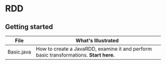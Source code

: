 # RDD

## Getting started

| File                  | What's Illustrated    |
|-----------------------|-----------------------|
| Basic.java      | How to create a JavaRDD, examine it and perform basic transformations. **Start here.** |
